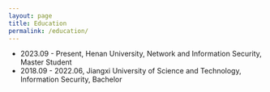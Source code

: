 ```yaml
---
layout: page
title: Education
permalink: /education/
---
```



- 2023.09 - Present, Henan University, Network and Information Security, Master Student
- 2018.09 - 2022.06, Jiangxi University of Science and Technology, Information Security, Bachelor